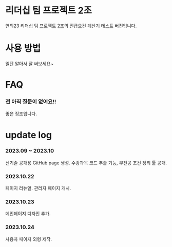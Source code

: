 # 리더십 팀 프로젝트 2조

연의23 리더십 팀 프로젝트 2조의 진급요건 계산기 테스트 버전입니다.

# 사용 방법

일단 알아서 잘 써보세요~

# FAQ

### 전 아직 질문이 없어요!!

좋은 징조입니다.

# update log

### 2023.09 ~ 2023.10

신기술 공개용 GitHub page 생성. 수강과목 코드 추출 기능, 부전공 조건 정리 툴 공개.

### 2023.10.22

페이지 리뉴얼. 관리자 페이지 개시.

### 2023.10.23

메인페이지 디자인 추가.

### 2023.10.24

사용자 페이지 외형 제작.
